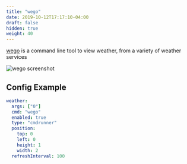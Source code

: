 ```yaml
---
title: "wego"
date: 2019-10-12T17:17:10-04:00
draft: false
hidden: true
weight: 40
---
```


[wego](https://github.com/schachmat/wego) is a command line tool to view
weather, from a variety of weather services

<img class="screenshot" src="/imgs/modules/cmdrunner/wego.png" alt="wego screenshot" />

## Config Example

```yaml
weather:
  args: ["0"]
  cmd: "wego"
  enabled: true
  type: "cmdrunner"
  position:
    top: 0
    left: 0
    height: 1
    width: 2
  refreshInterval: 100
```
